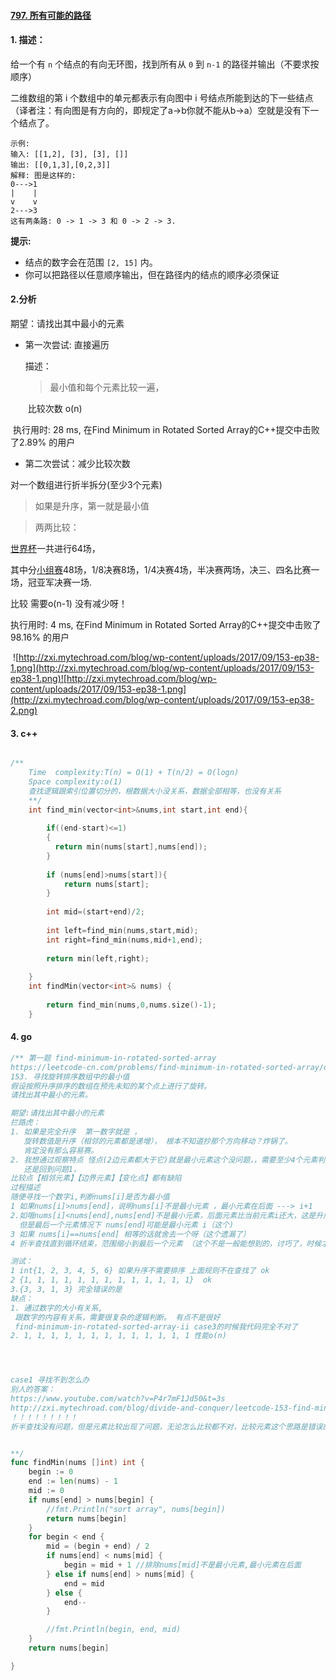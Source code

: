 

#### [797. 所有可能的路径](https://leetcode-cn.com/problems/all-paths-from-source-to-target/)

#### 1. 描述：

给一个有 `n` 个结点的有向无环图，找到所有从 `0` 到 `n-1` 的路径并输出（不要求按顺序）

二维数组的第 i 个数组中的单元都表示有向图中 i 号结点所能到达的下一些结点（译者注：有向图是有方向的，即规定了a→b你就不能从b→a）空就是没有下一个结点了。

```
示例:
输入: [[1,2], [3], [3], []] 
输出: [[0,1,3],[0,2,3]] 
解释: 图是这样的:
0--->1
|    |
v    v
2--->3
这有两条路: 0 -> 1 -> 3 和 0 -> 2 -> 3.
```

**提示:**

- 结点的数字会在范围 `[2, 15]` 内。
- 你可以把路径以任意顺序输出，但在路径内的结点的顺序必须保证

#### 2.分析

期望：请找出其中最小的元素

- 第一次尝试: 直接遍历

  描述： 

  > 最小值和每个元素比较一遍， 

  ​             比较次数 o(n) 

​        执行用时: 28 ms, 在Find Minimum in Rotated Sorted Array的C++提交中击败了2.89% 的用户

- 第二次尝试：减少比较次数


对一个数组进行折半拆分(至少3个元素)

> 如果是升序，第一就是最小值



>  两两比较：

   [世界杯](https://baike.baidu.com/item/%E4%B8%96%E7%95%8C%E6%9D%AF/114085)一共进行64场，

   其中分[小组赛](https://baike.baidu.com/item/%E5%B0%8F%E7%BB%84%E8%B5%9B/5112557)48场，1/8决赛8场，1/4决赛4场，半决赛两场，决三、四名比赛一场，冠亚军决赛一场.

  比较  需要o(n-1) 没有减少呀！



执行用时: 4 ms, 在Find Minimum in Rotated Sorted Array的C++提交中击败了98.16% 的用户

​    ![http://zxi.mytechroad.com/blog/wp-content/uploads/2017/09/153-ep38-1.png](http://zxi.mytechroad.com/blog/wp-content/uploads/2017/09/153-ep38-1.png)![http://zxi.mytechroad.com/blog/wp-content/uploads/2017/09/153-ep38-1.png](http://zxi.mytechroad.com/blog/wp-content/uploads/2017/09/153-ep38-2.png)

#### 3. c++

```c++

/**
	Time  complexity:T(n) = O(1) + T(n/2) = O(logn)
	Space complexity:o(1)
	查找逻辑跟索引位置切分的，根数据大小没关系，数据全部相等，也没有关系
	**/
    int find_min(vector<int>&nums,int start,int end){
        
        if((end-start)<=1) 
        {
          return min(nums[start],nums[end]);    
        }
        
        if (nums[end]>nums[start]){
            return nums[start];
        }
        
        int mid=(start+end)/2;
        
        int left=find_min(nums,start,mid);
        int right=find_min(nums,mid+1,end);
        
        return min(left,right);
        
    }
	int findMin(vector<int>& nums) {
        
        return find_min(nums,0,nums.size()-1);
    }
```

#### 4. go

```go
/** 第一题 find-minimum-in-rotated-sorted-array
https://leetcode-cn.com/problems/find-minimum-in-rotated-sorted-array/description/
153. 寻找旋转排序数组中的最小值
假设按照升序排序的数组在预先未知的某个点上进行了旋转。
请找出其中最小的元素。

期望:请找出其中最小的元素
拦路虎：
1. 如果是完全升序  第一数字就是 ，
   旋转数值是升序（相邻的元素都是递增）， 根本不知道抄那个方向移动？炸锅了。
   肯定没有那么容易赛。
2. 我想通过观察特点 怪点(2边元素都大于它)就是最小元素这个没问题，，需要至少4个元素判断 很容易越界。 i++。i--都比较复杂了
   还是回到问题1，
比较点【相邻元素】【边界元素】【变化点】都有缺陷
过程描述
随便寻找一个数字i,判断nums[i]是否为最小值
1 如果nums[i]>nums[end]，说明nums[i]不是最小元素 ，最小元素在后面 ---> i+1
2.如哦nums[i]<nums[end],nums[end]不是最小元素，后面元素比当前元素i还大，这是升序 最小元素在前面  <---- i-1
  但是最后一个元素情况下 nums[end]可能是最小元素 i（这个)
3 如果 nums[i]==nums[end] 相等的话就舍去一个呀（这个遗漏了）
4 折半查找直到循环结束，范围缩小到最后一个元素 （这个不是一般能想到的，讨巧了，时候才知道，不是通用的方法 if 判断 watch结果是否越界）

测试：
1 int{1, 2, 3, 4, 5, 6} 如果升序不需要排序 上面规则不在查找了 ok
2 {1, 1, 1, 1, 1, 1, 1, 1, 1, 1, 1, 1, 1}  ok
3.{3, 3, 1, 3} 完全错误的是
缺点：
1. 通过数字的大小有关系,
 跟数字的内容有关系，需要很复杂的逻辑判断。 有点不是很好
 find-minimum-in-rotated-sorted-array-ii case3的时候我代码完全不对了
2. 1, 1, 1, 1, 1, 1, 1, 1, 1, 1, 1, 1, 1 性能o(n)




case1 寻找不到怎么办
别人的答案：
https://www.youtube.com/watch?v=P4r7mF1Jd50&t=3s
http://zxi.mytechroad.com/blog/divide-and-conquer/leetcode-153-find-minimum-in-rotated-sorted-array/
！！！！！！！！！
折半查找没有问题，但是元素比较出现了问题，无论怎么比较都不对，比较元素这个思路是错误的


**/
func findMin(nums []int) int {
	begin := 0
	end := len(nums) - 1
	mid := 0
	if nums[end] > nums[begin] {
		//fmt.Println("sort array", nums[begin])
		return nums[begin]
	}
	for begin < end {
		mid = (begin + end) / 2
		if nums[end] < nums[mid] {
			begin = mid + 1 //排除nums[mid]不是最小元素,最小元素在后面
		} else if nums[end] > nums[mid] {
			end = mid
		} else {
			end--
		}

		//fmt.Println(begin, end, mid)
	}
	return nums[begin]

}
```

